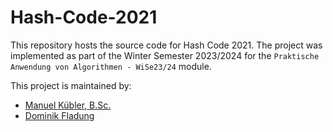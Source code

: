 # Hash-Code-2021

This repository hosts the source code for Hash Code 2021. The project was implemented as part of the Winter Semester 2023/2024 for the `Praktische Anwendung von Algorithmen - WiSe23/24` module.

This project is maintained by:

- [Manuel Kübler, B.Sc.](https://github.com/SoftwareDesign-Solution/)
- [Dominik Fladung](https://github.com/dominikfladung/)